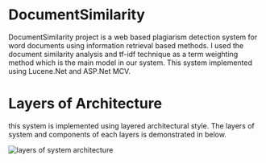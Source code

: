 # DocumentSimilarity

DocumentSimilarity project is a web based plagiarism detection system for word documents using information retrieval based methods. I used the document similarity analysis and tf-idf technique as a term weighting method which is the main model in our system. This system implemented using Lucene.Net and ASP.Net MCV.

# Layers of Architecture
this system is implemented using layered architectural style. The layers of system and components of each layers is demonstrated in below.

![layers of system architecture](https://user-images.githubusercontent.com/92206600/177034042-1e7c6cc0-5b1b-4031-b6ae-525ad4441d99.png)



